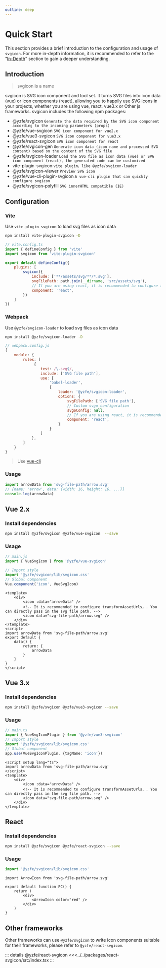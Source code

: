```yaml
---
outline: deep
---
```

# Quick Start
This section provides a brief introduction to the configuration and usage of `svgicon`. For more in-depth information, it is recommended to refer to the "[In-Depth](./advanced.md)" section to gain a deeper understanding.

## Introduction
> svgicon is a name

svgicon is SVG icon component and tool set. It turns SVG files into icon data (vue) or icon components (react), allowing you to happily use SVG icons in your projects, whether you are using vue, react, vue3.x or Other js frameworks. svgicon includes the following npm packages:

- @yzfe/svgicon `Generate the data required by the SVG icon component according to the incoming parameters (props)`
- @yzfe/vue-svgicon `SVG icon component for vue2.x`
- @yzfe/vue3-svgicon `SVG icon component for vue3.x`
- @yzfe/react-svgicon `SVG icon component for react `
- @yzfe/svgicon-gen `Generate icon data (icon name and processed SVG content) based on the content of the SVG file`
- @yzfe/svgicon-loader `Load the SVG file as icon data (vue) or SVG icon component (react), the generated code can be customized`
- vite-plugin-svgicon `vite plugin，like @yzfe/svgicon-loader`
- @yzfe/svgicon-viewer `Preview SVG icon`
- @yzfe/vue-cli-plugin-svgicon `A vue-cli plugin that can quickly configure svgicon`
- @yzfe/svgicon-polyfill `SVG innerHTML compatible (IE)`

## Configuration

### Vite
Use `vite-plugin-svgicon` to load svg files as icon data

```bash
npm install vite-plugin-svgicon -D
```


```js
// vite.config.ts
import { defineConfig } from 'vite'
import svgicon from 'vite-plugin-svgicon'

export default defineConfig({
    plugins: [
        svgicon({
            include: ['**/assets/svg/**/*.svg'],
            svgFilePath: path.join(__dirname, 'src/assets/svg'),
            // If you are using react, it is recommended to configure the component option for react and load the svg file as react components.
            component: 'react',
        })
    ]
})
```


### Webpack
Use `@yzfe/svgicon-loader` to load svg files as icon data

```bash
npm install @yzfe/svgicon-loader -D
```

```js
// webpack.config.js
{
    module: {
        rules: [
             {
                test: /\.svg$/,
                include: ['SVG file path'],
                use: [
                    'babel-loader',
                    {
                        loader: '@yzfe/svgicon-loader',
                        options: {
                            svgFilePath: ['SVG file path'],
                            // Custom svgo configuration
                            svgoConfig: null,
                            // If you are using react, it is recommended to configure the component option for react and load the svg file as react components.
                            component: 'react',
                        }
                    }
                ]
            },
        ]
    }
}
```

> Use [vue-cli](./advanced.md#vue-cli)

### Usage
```js
import arrowData from 'svg-file-path/arrow.svg'
// {name: 'arrow', data: {width: 16, height: 16, ...}}
console.log(arrowData)
```


## Vue 2.x
### Install dependencies
```bash
npm install @yzfe/svgicon @yzfe/vue-svgicon  --save
```

### Usage
```js
// main.js
import { VueSvgIcon } from '@yzfe/vue-svgicon'

// Import style
import '@yzfe/svgicon/lib/svgicon.css'
// Global component
Vue.component('icon', VueSvgIcon)
```
```vue
<template>
    <div>
        <icon :data="arrowData" />
        <!-- It is recommended to configure transformAssetUrls，. You can directly pass in the svg file path. -->
        <icon data="svg-file-path/arrow.svg" />
    </div>
</template>
<script>
import arrowData from 'svg-file-path/arrow.svg'
export default {
    data() {
        return: {
            arrowData
        }
    }
}
</script>
```

## Vue 3.x
### Install dependencies
```bash
npm install @yzfe/svgicon @yzfe/vue3-svgicon --save
```

### Usage
```ts
// main.ts
import { VueSvgIconPlugin } from '@yzfe/vue3-svgicon'
// Import style
import '@yzfe/svgicon/lib/svgicon.css'
// Global component
app.use(VueSvgIconPlugin, {tagName: 'icon'})
```

```vue
<script setup lang="ts">
import arrowData from 'svg-file-path/arrow.svg'
</script>
<template>
    <div>
        <icon :data="arrowData" />
        <!-- It is recommended to configure transformAssetUrls，. You can directly pass in the svg file path. -->
        <icon data="svg-file-path/arrow.svg" />
    </div>
</template>
```


## React
### Install dependencies
```bash
npm install @yzfe/svgicon @yzfe/react-svgicon --save
```

### Usage
```ts
import '@yzfe/svgicon/lib/svgicon.css'
```

```tsx
import ArrowIcon from 'svg-file-path/arrow.svg'

export default function FC() {
    return (
        <div>
            <ArrowIcon color="red" />
        </div>
    )
}
```

## Other frameworks
Other frameworks can use `@yzfe/svgicon` to write icon components suitable for their frameworks, please refer to `@yzfe/react-svgicon`.

::: details @yzfe/react-svgicon
<<<../../packages/react-svgicon/src/index.tsx
:::
